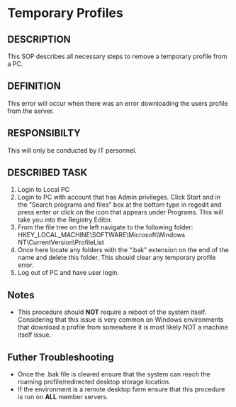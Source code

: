  # Temporary Profiles

## DESCRIPTION
This SOP describes all necessary steps to remove a temporary profile from a PC.  
## DEFINITION
This error will occur when there was an error downloading the users profile from the server.  
## RESPONSIBILTY
This will only be conducted by IT personnel.  

## DESCRIBED TASK
1. Login to Local PC  
2. Login to PC with account that has Admin privileges. Click Start and in the “Search programs and files” box at the bottom type in regedit and press enter or click on the icon that appears under Programs. This will take you into the Registry Editor.  
3. From the file tree on the left navigate to the following folder: HKEY_LOCAL_MACHINE\SOFTWARE\Microsoft\Windows NT\CurrentVersion\ProfileList
4. Once here locate any folders with the “.bak” extension on the end of the name and delete this folder. This should clear any temporary profile error.
5. Log out of PC and have user login.

## Notes
- This procedure should **NOT** require a reboot of the system itself. Considering that this issue is very common on Windows environments that download a profile from somewhere it is most likely NOT a machine itself issue.

## Futher Troubleshooting
- Once the .bak file is cleared ensure that the system can reach the roaming profile/redirected desktop storage location.
- If the environment is a remote desktop farm ensure that this procedure is run on **ALL** member servers.
